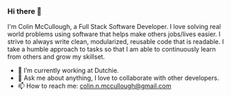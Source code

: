 ### Hi there 👋

I'm Colin McCullough, a Full Stack Software Developer. I love solving real world problems using software that helps make others jobs/lives easier. I strive to always write clean, modularized, reusable code that is readable. I take a humble approach to tasks so that I am able to continuously learn from others and grow my skillset.

- 🔭 I’m currently working at Dutchie.
- 💬 Ask me about anything, I love to collaborate with other developers.
- 📫 How to reach me: colin.n.mccullough@gmail.com
